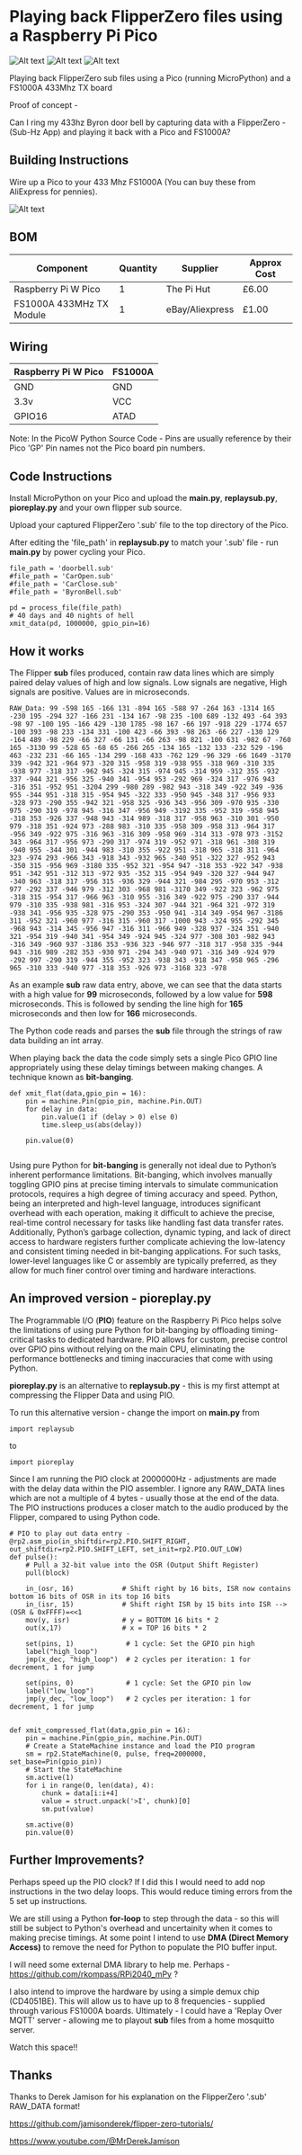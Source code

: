 # Playing back FlipperZero files using a Raspberry Pi Pico

![Alt text](flipperzero.png?raw=true "FlipperZero")
![Alt text](pico.jpg?raw=true "Pico") ![Alt text](fs1000a.png?raw=true "FS1000A")



Playing back FlipperZero sub files using a Pico (running MicroPython) and a FS1000A 433Mhz TX board





Proof of concept - 

Can I ring my 433hz Byron door bell by capturing data with a FlipperZero - (Sub-Hz App) and playing it back with a Pico and FS1000A?


## Building Instructions

Wire up a Pico to your 433 Mhz FS1000A (You can buy these from AliExpress for pennies).

![Alt text](fritz.jpg?raw=true "Fritzing")


## BOM

Component|Quantity|Supplier|Approx Cost
---------|--------|--------|-----------
Raspberry Pi W Pico|1|The Pi Hut|£6.00
FS1000A 433MHz TX Module|1|eBay/Aliexpress|£1.00

## Wiring

Raspberry Pi W Pico|FS1000A
---------|--------
GND|GND
3.3v|VCC
GPIO16|ATAD




Note: In the PicoW Python Source Code - Pins are usually reference by their Pico 'GP' Pin names not the Pico board pin numbers.


## Code Instructions


Install MicroPython on your Pico and upload the **main.py**, **replaysub.py**, **pioreplay.py** and your own flipper sub source.

Upload your captured FlipperZero '.sub' file to the top directory of the Pico.

After editing the 'file_path' in **replaysub.py** to match your '.sub' file - run **main.py** by power cycling your Pico.
```
file_path = 'doorbell.sub'
#file_path = 'CarOpen.sub'
#file_path = 'CarClose.sub'
#file_path = 'ByronBell.sub'

pd = process_file(file_path)
# 40 days and 40 nights of hell
xmit_data(pd, 1000000, gpio_pin=16)

```
## How it works

The Flipper **sub** files produced, contain raw data lines which are simply paired delay values of high and low signals.
Low signals are negative, High signals are positive. Values are in microseconds. 
```
RAW_Data: 99 -598 165 -166 131 -894 165 -588 97 -264 163 -1314 165 -230 195 -294 327 -166 231 -134 167 -98 235 -100 689 -132 493 -64 393 -98 97 -100 195 -166 429 -130 1785 -98 167 -66 197 -918 229 -1774 657 -100 393 -98 233 -134 331 -100 423 -66 393 -98 263 -66 227 -130 129 -164 489 -98 229 -66 327 -66 131 -66 263 -98 821 -100 631 -982 67 -760 165 -3130 99 -528 65 -68 65 -266 265 -134 165 -132 133 -232 529 -196 463 -232 231 -66 165 -134 299 -168 433 -762 129 -96 329 -66 1649 -3170 339 -942 321 -964 973 -320 315 -958 319 -938 955 -318 969 -310 335 -938 977 -318 317 -962 945 -324 315 -974 945 -314 959 -312 355 -932 337 -944 321 -956 325 -940 341 -954 953 -292 969 -324 317 -976 943 -316 351 -952 951 -3204 299 -980 289 -982 943 -318 349 -922 349 -936 955 -344 951 -318 315 -954 945 -322 333 -950 945 -348 317 -956 933 -328 973 -290 355 -942 321 -958 325 -936 343 -956 309 -970 935 -330 975 -290 319 -978 945 -316 347 -956 949 -3192 335 -952 319 -958 945 -318 353 -926 337 -948 943 -314 989 -318 317 -958 963 -310 301 -950 979 -318 351 -924 973 -288 983 -310 335 -958 309 -958 313 -964 317 -956 349 -922 975 -316 963 -316 309 -958 969 -314 313 -978 973 -3152 343 -964 317 -956 973 -290 317 -974 319 -952 971 -318 961 -308 319 -940 955 -344 301 -944 983 -310 355 -922 951 -318 965 -318 311 -964 323 -974 293 -966 343 -918 343 -932 965 -340 951 -322 327 -952 943 -350 315 -956 969 -3180 335 -952 321 -954 947 -318 353 -922 347 -938 951 -342 951 -312 313 -972 935 -352 315 -954 949 -320 327 -944 947 -340 963 -318 317 -956 315 -936 329 -944 321 -984 295 -970 953 -312 977 -292 337 -946 979 -312 303 -968 981 -3170 349 -922 323 -962 975 -318 315 -954 317 -966 963 -310 955 -316 349 -922 975 -290 337 -944 979 -310 335 -938 981 -316 953 -324 307 -944 321 -964 321 -972 319 -938 341 -956 935 -328 975 -290 353 -950 941 -314 349 -954 967 -3186 311 -952 321 -960 977 -316 315 -960 317 -1000 943 -324 955 -292 345 -968 943 -314 345 -956 947 -316 311 -966 949 -328 937 -324 351 -940 321 -954 319 -940 341 -954 349 -924 945 -324 977 -308 303 -982 943 -316 349 -960 937 -3186 353 -936 323 -946 977 -318 317 -958 335 -944 943 -316 989 -282 353 -930 971 -294 343 -940 971 -316 349 -924 979 -292 997 -290 319 -944 355 -952 323 -938 343 -918 347 -958 965 -296 965 -310 333 -940 977 -318 353 -926 973 -3168 323 -978

```
As an example **sub** raw data entry, above, we can see that the data starts with a high value for **99** microseconds, followed by a low value for **598** microseconds. This is followed by sending the line high for **165** microseconds and then low for **166** microseconds.


The Python code reads and parses the **sub** file through the strings of raw data building an int array.

When playing back the data the code simply sets a single Pico GPIO line appropriately using these delay timings between making changes.
A technique known as **bit-banging**.

```
def xmit_flat(data,gpio_pin = 16):
    pin = machine.Pin(gpio_pin, machine.Pin.OUT)
    for delay in data:
        pin.value(1 if (delay > 0) else 0)
        time.sleep_us(abs(delay))

    pin.value(0)
    
```


Using pure Python for **bit-banging** is generally not ideal due to Python’s inherent performance limitations. Bit-banging, which involves manually toggling GPIO pins at precise timing intervals to simulate communication protocols, requires a high degree of timing accuracy and speed. Python, being an interpreted and high-level language, introduces significant overhead with each operation, making it difficult to achieve the precise, real-time control necessary for tasks like handling fast data transfer rates. Additionally, Python’s garbage collection, dynamic typing, and lack of direct access to hardware registers further complicate achieving the low-latency and consistent timing needed in bit-banging applications. For such tasks, lower-level languages like C or assembly are typically preferred, as they allow for much finer control over timing and hardware interactions.




## An improved version - pioreplay.py

The Programmable I/O (**PIO**) feature on the Raspberry Pi Pico helps solve the limitations of using pure Python for bit-banging by offloading timing-critical tasks to dedicated hardware. PIO allows for custom, precise control over GPIO pins without relying on the main CPU, eliminating the performance bottlenecks and timing inaccuracies that come with using Python.

**pioreplay.py** is an alternative to **replaysub.py** - this is my first attempt at compressing the Flipper Data and using PIO.

To run this alternative version - change the import on **main.py** from

```
import replaysub
```
to
```
import pioreplay
```

Since I am running the PIO clock at 2000000Hz - adjustments are made with the delay data within the PIO assembler.
I ignore any RAW_DATA lines which are not a multiple of 4 bytes - usually those at the end of the data.
The PIO instructions produces a closer match to the audio produced by the Flipper, compared to using Python code.


```
# PIO to play out data entry - 
@rp2.asm_pio(in_shiftdir=rp2.PIO.SHIFT_RIGHT, out_shiftdir=rp2.PIO.SHIFT_LEFT, set_init=rp2.PIO.OUT_LOW)
def pulse():
    # Pull a 32-bit value into the OSR (Output Shift Register)
    pull(block)

    in_(osr, 16)            # Shift right by 16 bits, ISR now contains bottom 16 bits of OSR in its top 16 bits
    in_(isr, 15)            # Shift right ISR by 15 bits into ISR --> (OSR & 0xFFFF)=<<1
    mov(y, isr)             # y = BOTTOM 16 bits * 2
    out(x,17)               # x = TOP 16 bits * 2

    set(pins, 1)             # 1 cycle: Set the GPIO pin high
    label("high_loop")
    jmp(x_dec, "high_loop")  # 2 cycles per iteration: 1 for decrement, 1 for jump

    set(pins, 0)             # 1 cycle: Set the GPIO pin low
    label("low_loop")
    jmp(y_dec, "low_loop")   # 2 cycles per iteration: 1 for decrement, 1 for jump

```
```

def xmit_compressed_flat(data,gpio_pin = 16):
    pin = machine.Pin(gpio_pin, machine.Pin.OUT)
    # Create a StateMachine instance and load the PIO program
    sm = rp2.StateMachine(0, pulse, freq=2000000, set_base=Pin(gpio_pin))
    # Start the StateMachine
    sm.active(1)
    for i in range(0, len(data), 4):
        chunk = data[i:i+4]
        value = struct.unpack('>I', chunk)[0]
        sm.put(value)
        
    sm.active(0)
    pin.value(0)
```
    


## Further Improvements?

Perhaps speed up the PIO clock?  If I did this I would need to add nop instructions in the two delay loops. This would reduce timing errors from the 5 set up instructions.

We are still using a Python **for-loop** to step through the data - so this will still be subject to Python's overhead and uncertainity when it comes to making precise timings.
At some point I intend to use **DMA (Direct Memory Access)** to remove the need for Python to populate the PIO buffer input.

I will need some external DMA library to help me. Perhaps - https://github.com/rkompass/RPi2040_mPy  ?

I also intend to improve the hardware by using a simple demux chip (CD4051BE). This will allow us to have up to 8 frequencies - supplied through various FS1000A boards. 
Ultimately - I could have a 'Replay Over MQTT' server - allowing me to playout **sub** files from a home mosquitto server.

Watch this space!!


## Thanks

Thanks to Derek Jamison for his explanation on the FlipperZero '.sub' RAW_DATA format!

https://github.com/jamisonderek/flipper-zero-tutorials/

https://www.youtube.com/@MrDerekJamison








